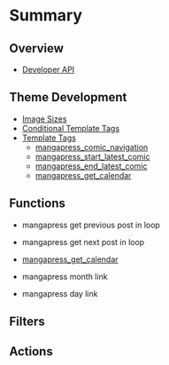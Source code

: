 # Summary

## Overview

* [Developer API](README.md)

## Theme Development

* [Image Sizes](//image-sizes.md)
* [Conditional Template Tags](/conditional-template-tags.md)
* [Template Tags](template-tags.md)
  * [mangapress\_comic\_navigation](/mangapress-comic-navigation.md)
  * [mangapress\_start\_latest\_comic](/mangapress-start-latest-comic.md)
  * [mangapress\_end\_latest\_comic](/mangapress-end-latest-comic.md)
  * [mangapress\_get\_calendar](//mangapress-get-calendar.md)

## Functions

* mangapress get previous post in loop
* mangapress get next post in loop
* [mangapress\_get\_calendar](//mangapress-get-calendar.md)

* mangapress month link

* mangapress day link

## Filters

## Actions



